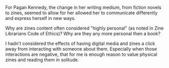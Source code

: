 For Pagan Kennedy, the change in her writing medium, from fiction novels to zines, seemed to allow for her allowed her to communicate differently and express herself in new ways.

Why are zines content often considered "highly personal" (as noted in Zine Librarians Code of Ethics)? Why are they any more personal then a book?

I hadn't considered the effects of having digital media and zines a click away from interacting with someone about them. Especially when those interactions are negative, that for me is enough reason to value physical zines and reading them in solitude.